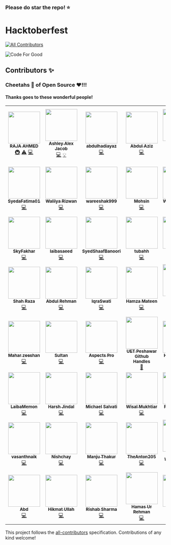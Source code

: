 ### Please do star the repo! ⭐
# Hacktoberfest
<!-- ALL-CONTRIBUTORS-BADGE:START - Do not remove or modify this section -->
[![All Contributors](https://img.shields.io/badge/all_contributors-54-orange.svg?style=flat-square)](#contributors-)
<!-- ALL-CONTRIBUTORS-BADGE:END -->

![Code For Good](https://raw.githubusercontent.com/AhmedRaja1/Hacktoberfest/main/Creative%20Graphic%20Design%20Content/code-for-good.png)

## Contributors ✨
### Cheetahs :tiger2: of Open Source :heart:!!!

#### Thanks goes to these wonderful people!

<!-- ALL-CONTRIBUTORS-LIST:START - Do not remove or modify this section -->
<!-- prettier-ignore-start -->
<!-- markdownlint-disable -->
<table>
  <tr>
    <td align="center"><a href="https://github.com/AhmedRaja1"><img src="https://avatars1.githubusercontent.com/u/52793181?v=4?s=100" width="100px;" alt=""/><br /><sub><b>RAJA AHMED</b></sub></a><br /><a href="#infra-AhmedRaja1" title="Infrastructure (Hosting, Build-Tools, etc)">🚇</a> <a href="https://github.com/AhmedRaja1/Hacktoberfest/commits?author=AhmedRaja1" title="Tests">⚠️</a> <a href="https://github.com/AhmedRaja1/Hacktoberfest/commits?author=AhmedRaja1" title="Code">💻</a></td>
    <td align="center"><a href="https://ashleyalexjacob.github.io/#first"><img src="https://avatars3.githubusercontent.com/u/58916266?v=4?s=100" width="100px;" alt=""/><br /><sub><b>Ashley Alex Jacob</b></sub></a><br /><a href="https://github.com/AhmedRaja1/Hacktoberfest/commits?author=AshleyAlexJacob" title="Code">💻</a> <a href="#example-AshleyAlexJacob" title="Examples">💡</a></td>
    <td align="center"><a href="https://github.com/abdulhadiayaz"><img src="https://avatars1.githubusercontent.com/u/54316001?v=4?s=100" width="100px;" alt=""/><br /><sub><b>abdulhadiayaz</b></sub></a><br /><a href="https://github.com/AhmedRaja1/Hacktoberfest/commits?author=abdulhadiayaz" title="Code">💻</a></td>
    <td align="center"><a href="https://github.com/azizkhan77"><img src="https://avatars2.githubusercontent.com/u/63731184?v=4?s=100" width="100px;" alt=""/><br /><sub><b>Abdul Aziz</b></sub></a><br /><a href="https://github.com/AhmedRaja1/Hacktoberfest/commits?author=azizkhan77" title="Code">💻</a></td>
    <td align="center"><a href="https://github.com/DanialKhan800"><img src="https://avatars0.githubusercontent.com/u/72875993?v=4?s=100" width="100px;" alt=""/><br /><sub><b>Muhammad Danial Khan</b></sub></a><br /><a href="https://github.com/AhmedRaja1/Hacktoberfest/commits?author=DanialKhan800" title="Code">💻</a></td>
    <td align="center"><a href="https://github.com/mhassaanch"><img src="https://avatars3.githubusercontent.com/u/72786402?v=4?s=100" width="100px;" alt=""/><br /><sub><b>Muhammad Hassaan Chaudhry</b></sub></a><br /><a href="https://github.com/AhmedRaja1/Hacktoberfest/commits?author=mhassaanch" title="Code">💻</a></td>
    <td align="center"><a href="https://github.com/MianInshaullah"><img src="https://avatars3.githubusercontent.com/u/73126487?v=4?s=100" width="100px;" alt=""/><br /><sub><b>Mian Inshaullah</b></sub></a><br /><a href="https://github.com/AhmedRaja1/Hacktoberfest/commits?author=MianInshaullah" title="Code">💻</a></td>
  </tr>
  <tr>
    <td align="center"><a href="https://github.com/SyedaFatima01"><img src="https://avatars0.githubusercontent.com/u/73131473?v=4?s=100" width="100px;" alt=""/><br /><sub><b>SyedaFatima01</b></sub></a><br /><a href="https://github.com/AhmedRaja1/Hacktoberfest/commits?author=SyedaFatima01" title="Code">💻</a></td>
    <td align="center"><a href="https://github.com/WaliiyaRizwan"><img src="https://avatars3.githubusercontent.com/u/72751932?v=4?s=100" width="100px;" alt=""/><br /><sub><b>Waliiya Rizwan</b></sub></a><br /><a href="https://github.com/AhmedRaja1/Hacktoberfest/commits?author=WaliiyaRizwan" title="Code">💻</a></td>
    <td align="center"><a href="https://github.com/wareeshak999"><img src="https://avatars3.githubusercontent.com/u/72753730?v=4?s=100" width="100px;" alt=""/><br /><sub><b>wareeshak999</b></sub></a><br /><a href="https://github.com/AhmedRaja1/Hacktoberfest/commits?author=wareeshak999" title="Code">💻</a></td>
    <td align="center"><a href="https://github.com/mohsin-code"><img src="https://avatars3.githubusercontent.com/u/59390499?v=4?s=100" width="100px;" alt=""/><br /><sub><b>Mohsin</b></sub></a><br /><a href="https://github.com/AhmedRaja1/Hacktoberfest/commits?author=mohsin-code" title="Code">💻</a></td>
    <td align="center"><a href="https://github.com/Wisal9"><img src="https://avatars2.githubusercontent.com/u/73090888?v=4?s=100" width="100px;" alt=""/><br /><sub><b>Wisal Mukhtiar</b></sub></a><br /><a href="https://github.com/AhmedRaja1/Hacktoberfest/commits?author=Wisal9" title="Code">💻</a></td>
    <td align="center"><a href="https://github.com/HasnainAhmedKhan"><img src="https://avatars2.githubusercontent.com/u/73159324?v=4?s=100" width="100px;" alt=""/><br /><sub><b>Hasnain Ahmed Khan</b></sub></a><br /><a href="https://github.com/AhmedRaja1/Hacktoberfest/commits?author=HasnainAhmedKhan" title="Code">💻</a></td>
    <td align="center"><a href="https://github.com/yaseen589"><img src="https://avatars0.githubusercontent.com/u/73169435?v=4?s=100" width="100px;" alt=""/><br /><sub><b>Yaseen Irshad</b></sub></a><br /><a href="https://github.com/AhmedRaja1/Hacktoberfest/commits?author=yaseen589" title="Code">💻</a></td>
  </tr>
  <tr>
    <td align="center"><a href="https://github.com/SkyFakhar"><img src="https://avatars3.githubusercontent.com/u/64864541?v=4?s=100" width="100px;" alt=""/><br /><sub><b>SkyFakhar</b></sub></a><br /><a href="https://github.com/AhmedRaja1/Hacktoberfest/commits?author=SkyFakhar" title="Code">💻</a></td>
    <td align="center"><a href="https://github.com/laibasaeed"><img src="https://avatars3.githubusercontent.com/u/72753527?v=4?s=100" width="100px;" alt=""/><br /><sub><b>laibasaeed</b></sub></a><br /><a href="https://github.com/AhmedRaja1/Hacktoberfest/commits?author=laibasaeed" title="Code">💻</a></td>
    <td align="center"><a href="https://github.com/SyedShaafBanoori"><img src="https://avatars2.githubusercontent.com/u/73127434?v=4?s=100" width="100px;" alt=""/><br /><sub><b>SyedShaafBanoori</b></sub></a><br /><a href="https://github.com/AhmedRaja1/Hacktoberfest/commits?author=SyedShaafBanoori" title="Code">💻</a></td>
    <td align="center"><a href="https://github.com/tubahh"><img src="https://avatars0.githubusercontent.com/u/73132360?v=4?s=100" width="100px;" alt=""/><br /><sub><b>tubahh</b></sub></a><br /><a href="https://github.com/AhmedRaja1/Hacktoberfest/commits?author=tubahh" title="Code">💻</a></td>
    <td align="center"><a href="https://github.com/AbdulMajid1m1"><img src="https://avatars3.githubusercontent.com/u/73154985?v=4?s=100" width="100px;" alt=""/><br /><sub><b>Abdul Majid</b></sub></a><br /><a href="https://github.com/AhmedRaja1/Hacktoberfest/commits?author=AbdulMajid1m1" title="Code">💻</a></td>
    <td align="center"><a href="https://github.com/Sineen101"><img src="https://avatars3.githubusercontent.com/u/64282445?v=4?s=100" width="100px;" alt=""/><br /><sub><b>Sineen_Saleem</b></sub></a><br /><a href="https://github.com/AhmedRaja1/Hacktoberfest/commits?author=Sineen101" title="Code">💻</a></td>
    <td align="center"><a href="https://github.com/Arzoo-e-Urfa"><img src="https://avatars2.githubusercontent.com/u/64533909?v=4?s=100" width="100px;" alt=""/><br /><sub><b>Arzoo-e-Urfa</b></sub></a><br /><a href="https://github.com/AhmedRaja1/Hacktoberfest/commits?author=Arzoo-e-Urfa" title="Code">💻</a></td>
  </tr>
  <tr>
    <td align="center"><a href="https://github.com/ShahSomething"><img src="https://avatars0.githubusercontent.com/u/63047096?v=4?s=100" width="100px;" alt=""/><br /><sub><b>Shah Raza</b></sub></a><br /><a href="https://github.com/AhmedRaja1/Hacktoberfest/commits?author=ShahSomething" title="Code">💻</a></td>
    <td align="center"><a href="https://github.com/arehman98"><img src="https://avatars0.githubusercontent.com/u/33784045?v=4?s=100" width="100px;" alt=""/><br /><sub><b>Abdul Rehman</b></sub></a><br /><a href="https://github.com/AhmedRaja1/Hacktoberfest/commits?author=arehman98" title="Code">💻</a></td>
    <td align="center"><a href="https://github.com/IqraSwati"><img src="https://avatars3.githubusercontent.com/u/73309388?v=4?s=100" width="100px;" alt=""/><br /><sub><b>IqraSwati</b></sub></a><br /><a href="https://github.com/AhmedRaja1/Hacktoberfest/commits?author=IqraSwati" title="Code">💻</a></td>
    <td align="center"><a href="https://github.com/HamzaMateen"><img src="https://avatars1.githubusercontent.com/u/43349591?v=4?s=100" width="100px;" alt=""/><br /><sub><b>Hamza Mateen</b></sub></a><br /><a href="https://github.com/AhmedRaja1/Hacktoberfest/commits?author=HamzaMateen" title="Code">💻</a></td>
    <td align="center"><a href="https://github.com/Maxhar30"><img src="https://avatars1.githubusercontent.com/u/42507791?v=4?s=100" width="100px;" alt=""/><br /><sub><b>Mazhar Hussain</b></sub></a><br /><a href="https://github.com/AhmedRaja1/Hacktoberfest/commits?author=Maxhar30" title="Code">💻</a></td>
    <td align="center"><a href="https://github.com/zarakk"><img src="https://avatars0.githubusercontent.com/u/52151884?v=4?s=100" width="100px;" alt=""/><br /><sub><b>zarakk</b></sub></a><br /><a href="https://github.com/AhmedRaja1/Hacktoberfest/commits?author=zarakk" title="Code">💻</a></td>
    <td align="center"><a href="http://hanki.dev"><img src="https://avatars3.githubusercontent.com/u/20144380?v=4?s=100" width="100px;" alt=""/><br /><sub><b>Hannes Kinnunen</b></sub></a><br /><a href="https://github.com/AhmedRaja1/Hacktoberfest/commits?author=Steellow" title="Code">💻</a></td>
  </tr>
  <tr>
    <td align="center"><a href="https://github.com/zeeshanmahar007"><img src="https://avatars2.githubusercontent.com/u/50893618?v=4?s=100" width="100px;" alt=""/><br /><sub><b>Mahar zeeshan</b></sub></a><br /><a href="https://github.com/AhmedRaja1/Hacktoberfest/commits?author=zeeshanmahar007" title="Code">💻</a></td>
    <td align="center"><a href="https://github.com/sultanrif"><img src="https://avatars2.githubusercontent.com/u/73010596?v=4?s=100" width="100px;" alt=""/><br /><sub><b>Sultan</b></sub></a><br /><a href="https://github.com/AhmedRaja1/Hacktoberfest/commits?author=sultanrif" title="Code">💻</a></td>
    <td align="center"><a href="http://aspectspro.com"><img src="https://avatars1.githubusercontent.com/u/60023398?v=4?s=100" width="100px;" alt=""/><br /><sub><b>Aspects Pro</b></sub></a><br /><a href="https://github.com/AhmedRaja1/Hacktoberfest/commits?author=aspectspro" title="Code">💻</a></td>
    <td align="center"><a href="http://www.uetpeshawar.edu.pk/"><img src="https://avatars2.githubusercontent.com/u/65843597?v=4?s=100" width="100px;" alt=""/><br /><sub><b>UET Peshawar Github Handles</b></sub></a><br /><a href="#design-UETPeshawarGitHubHandles" title="Design">🎨</a></td>
    <td align="center"><a href="https://github.com/Hina-softwareEngineer"><img src="https://avatars2.githubusercontent.com/u/56507951?v=4?s=100" width="100px;" alt=""/><br /><sub><b>HINA KHADIM</b></sub></a><br /><a href="https://github.com/AhmedRaja1/Hacktoberfest/commits?author=Hina-softwareEngineer" title="Code">💻</a></td>
    <td align="center"><a href="https://github.com/Abhishek-Jain-5"><img src="https://avatars0.githubusercontent.com/u/73082139?v=4?s=100" width="100px;" alt=""/><br /><sub><b>Abhishek-Jain-5</b></sub></a><br /><a href="https://github.com/AhmedRaja1/Hacktoberfest/commits?author=Abhishek-Jain-5" title="Code">💻</a></td>
    <td align="center"><a href="https://allcontributors.org"><img src="https://avatars1.githubusercontent.com/u/46410174?v=4?s=100" width="100px;" alt=""/><br /><sub><b>All Contributors</b></sub></a><br /><a href="#design-all-contributors" title="Design">🎨</a></td>
  </tr>
  <tr>
    <td align="center"><a href="https://github.com/LaibaMemon"><img src="https://avatars3.githubusercontent.com/u/49434426?v=4?s=100" width="100px;" alt=""/><br /><sub><b>LaibaMemon</b></sub></a><br /><a href="https://github.com/AhmedRaja1/Hacktoberfest/commits?author=LaibaMemon" title="Code">💻</a></td>
    <td align="center"><a href="https://github.com/harsh-jindal"><img src="https://avatars0.githubusercontent.com/u/31013104?v=4?s=100" width="100px;" alt=""/><br /><sub><b>Harsh Jindal</b></sub></a><br /><a href="https://github.com/AhmedRaja1/Hacktoberfest/commits?author=harsh-jindal" title="Code">💻</a></td>
    <td align="center"><a href="https://github.com/3daddict"><img src="https://avatars3.githubusercontent.com/u/29803478?v=4?s=100" width="100px;" alt=""/><br /><sub><b>Michael Salvati</b></sub></a><br /><a href="https://github.com/AhmedRaja1/Hacktoberfest/commits?author=3daddict" title="Code">💻</a></td>
    <td align="center"><a href="https://github.com/Wisal-Mukhtiar"><img src="https://avatars.githubusercontent.com/u/63037195?v=4?s=100" width="100px;" alt=""/><br /><sub><b>Wisal Mukhtiar</b></sub></a><br /><a href="https://github.com/AhmedRaja1/Hacktoberfest/commits?author=Wisal-Mukhtiar" title="Code">💻</a></td>
    <td align="center"><a href="https://github.com/FarrukhAdeel67"><img src="https://avatars.githubusercontent.com/u/81711287?v=4?s=100" width="100px;" alt=""/><br /><sub><b>Farrukh Adeel</b></sub></a><br /><a href="https://github.com/AhmedRaja1/Hacktoberfest/commits?author=FarrukhAdeel67" title="Code">💻</a></td>
    <td align="center"><a href="https://github.com/SudaisAlam"><img src="https://avatars.githubusercontent.com/u/75487595?v=4?s=100" width="100px;" alt=""/><br /><sub><b>Sudais Alam</b></sub></a><br /><a href="https://github.com/AhmedRaja1/Hacktoberfest/commits?author=SudaisAlam" title="Code">💻</a></td>
    <td align="center"><a href="https://wisalmalik.github.io/protfolio/"><img src="https://avatars.githubusercontent.com/u/72118640?v=4?s=100" width="100px;" alt=""/><br /><sub><b>wisal_malik </b></sub></a><br /><a href="https://github.com/AhmedRaja1/Hacktoberfest/commits?author=wisalmalik" title="Code">💻</a></td>
  </tr>
  <tr>
    <td align="center"><a href="https://github.com/vasanthnaik"><img src="https://avatars.githubusercontent.com/u/76811492?v=4?s=100" width="100px;" alt=""/><br /><sub><b>vasanthnaik</b></sub></a><br /><a href="https://github.com/AhmedRaja1/Hacktoberfest/commits?author=vasanthnaik" title="Code">💻</a></td>
    <td align="center"><a href="https://nishchay17.netlify.com/"><img src="https://avatars.githubusercontent.com/u/48904113?v=4?s=100" width="100px;" alt=""/><br /><sub><b>Nishchay</b></sub></a><br /><a href="https://github.com/AhmedRaja1/Hacktoberfest/commits?author=nishchay17" title="Code">💻</a></td>
    <td align="center"><a href="https://github.com/mthakur7"><img src="https://avatars.githubusercontent.com/u/89182004?v=4?s=100" width="100px;" alt=""/><br /><sub><b>Manju Thakur</b></sub></a><br /><a href="https://github.com/AhmedRaja1/Hacktoberfest/commits?author=mthakur7" title="Code">💻</a></td>
    <td align="center"><a href="https://github.com/TheAnton205"><img src="https://avatars.githubusercontent.com/u/33186076?v=4?s=100" width="100px;" alt=""/><br /><sub><b>TheAnton205</b></sub></a><br /><a href="https://github.com/AhmedRaja1/Hacktoberfest/commits?author=TheAnton205" title="Code">💻</a></td>
    <td align="center"><a href="https://stackoverflow.com/users/6212113/pabodha-wimalasuriya"><img src="https://avatars.githubusercontent.com/u/8191412?v=4?s=100" width="100px;" alt=""/><br /><sub><b>Pabodha Wimalasuriya</b></sub></a><br /><a href="https://github.com/AhmedRaja1/Hacktoberfest/commits?author=PBWim" title="Code">💻</a></td>
    <td align="center"><a href="https://github.com/agungd3v"><img src="https://avatars.githubusercontent.com/u/63272845?v=4?s=100" width="100px;" alt=""/><br /><sub><b>Agung Ardiyanto</b></sub></a><br /><a href="https://github.com/AhmedRaja1/Hacktoberfest/commits?author=agungd3v" title="Code">💻</a></td>
    <td align="center"><a href="https://github.com/sukhwal13"><img src="https://avatars.githubusercontent.com/u/37433303?v=4?s=100" width="100px;" alt=""/><br /><sub><b>Abhishek Sukhwal</b></sub></a><br /><a href="https://github.com/AhmedRaja1/Hacktoberfest/commits?author=sukhwal13" title="Code">💻</a></td>
  </tr>
  <tr>
    <td align="center"><a href="http://abd-ar.github.io"><img src="https://avatars.githubusercontent.com/u/87899654?v=4?s=100" width="100px;" alt=""/><br /><sub><b>Abd</b></sub></a><br /><a href="https://github.com/AhmedRaja1/Hacktoberfest/commits?author=abd-ar" title="Code">💻</a></td>
    <td align="center"><a href="https://linktr.ee/hikmatresume.com"><img src="https://avatars.githubusercontent.com/u/89774623?v=4?s=100" width="100px;" alt=""/><br /><sub><b>Hikmat Ullah</b></sub></a><br /><a href="https://github.com/AhmedRaja1/Hacktoberfest/commits?author=Hikmee" title="Code">💻</a></td>
    <td align="center"><a href="https://github.com/rishab9750"><img src="https://avatars.githubusercontent.com/u/71422969?v=4?s=100" width="100px;" alt=""/><br /><sub><b>Rishab Sharma</b></sub></a><br /><a href="https://github.com/AhmedRaja1/Hacktoberfest/commits?author=rishab9750" title="Code">💻</a></td>
    <td align="center"><a href="https://hamas-ur-rehman.github.io/webportfolio/"><img src="https://avatars.githubusercontent.com/u/47780362?v=4?s=100" width="100px;" alt=""/><br /><sub><b>Hamas Ur Rehman</b></sub></a><br /><a href="https://github.com/AhmedRaja1/Hacktoberfest/commits?author=Hamas-ur-Rehman" title="Code">💻</a></td>
    <td align="center"><a href="https://github.com/Aleksej222"><img src="https://avatars.githubusercontent.com/u/71986056?v=4?s=100" width="100px;" alt=""/><br /><sub><b>Aleksej222</b></sub></a><br /><a href="https://github.com/AhmedRaja1/Hacktoberfest/commits?author=Aleksej222" title="Code">💻</a></td>
  </tr>
</table>

<!-- markdownlint-restore -->
<!-- prettier-ignore-end -->

<!-- ALL-CONTRIBUTORS-LIST:END -->

This project follows the [all-contributors](https://github.com/all-contributors/all-contributors) specification. Contributions of any kind welcome!



